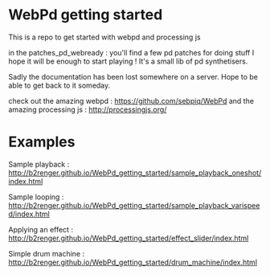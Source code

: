 # WebPd getting started

This is a repo to get started with webpd and processing js 

in the patches_pd_webready : you'll find a few pd patches for doing stuff I hope it will be enough to start playing ! It's a small lib of pd synthetisers.

Sadly the documentation has been lost somewhere on a server. Hope to be able to get back to it someday.

check out the amazing webpd : https://github.com/sebpiq/WebPd
and the amazing processing js : http://processingjs.org/


# Examples

Sample playback : http://b2renger.github.io/WebPd_getting_started/sample_playback_oneshot/index.html

Sample looping : http://b2renger.github.io/WebPd_getting_started/sample_playback_varispeed/index.html

Applying an effect : http://b2renger.github.io/WebPd_getting_started/effect_slider/index.html

Simple drum machine : http://b2renger.github.io/WebPd_getting_started/drum_machine/index.html
